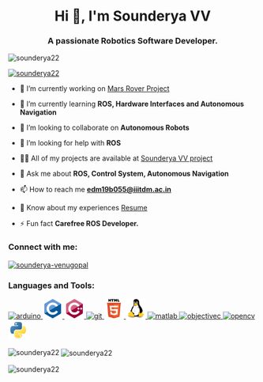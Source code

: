 <h1 align="center">Hi 👋, I'm Sounderya VV</h1>
<h3 align="center">A passionate Robotics Software Developer.</h3>

<p align="left"> <img src="https://komarev.com/ghpvc/?username=sounderya22&label=Profile%20views&color=0e75b6&style=flat" alt="sounderya22" /> </p>

<p align="left"> <a href="https://github.com/ryo-ma/github-profile-trophy"><img src="https://github-profile-trophy.vercel.app/?username=sounderya22" alt="sounderya22" /></a> </p>

- 🔭 I’m currently working on [Mars Rover Project](https://marsroversociety.netlify.app/)

- 🌱 I’m currently learning **ROS, Hardware Interfaces and Autonomous Navigation**

- 👯 I’m looking to collaborate on **Autonomous Robots**

- 🤝 I’m looking for help with **ROS**

- 👨‍💻 All of my projects are available at [Sounderya VV project](https://github.com/Sounderya22)

- 💬 Ask me about **ROS, Control System, Autonomous Navigation**

- 📫 How to reach me **edm19b055@iiitdm.ac.in**

- 📄 Know about my experiences [Resume](https://drive.google.com/file/d/1c_ZgmslFdb-6Se66AsSEMZx1zbyzLGsm/view?usp=sharing)
  
- ⚡ Fun fact **Carefree ROS Developer.**

<h3 align="left">Connect with me:</h3>
<p align="left">
<a href="https://linkedin.com/in/sounderya-venugopal" target="blank"><img align="center" src="https://raw.githubusercontent.com/rahuldkjain/github-profile-readme-generator/master/src/images/icons/Social/linked-in-alt.svg" alt="sounderya-venugopal" height="30" width="40" /></a>
</p>

<h3 align="left">Languages and Tools:</h3>
<p align="left"> <a href="https://www.arduino.cc/" target="_blank"> <img src="https://cdn.worldvectorlogo.com/logos/arduino-1.svg" alt="arduino" width="40" height="40"/> </a> <a href="https://www.cprogramming.com/" target="_blank"> <img src="https://raw.githubusercontent.com/devicons/devicon/master/icons/c/c-original.svg" alt="c" width="40" height="40"/> </a> <a href="https://www.w3schools.com/cpp/" target="_blank"> <img src="https://raw.githubusercontent.com/devicons/devicon/master/icons/cplusplus/cplusplus-original.svg" alt="cplusplus" width="40" height="40"/> </a> <a href="https://git-scm.com/" target="_blank"> <img src="https://www.vectorlogo.zone/logos/git-scm/git-scm-icon.svg" alt="git" width="40" height="40"/> </a> <a href="https://www.w3.org/html/" target="_blank"> <img src="https://raw.githubusercontent.com/devicons/devicon/master/icons/html5/html5-original-wordmark.svg" alt="html5" width="40" height="40"/> </a> <a href="https://www.linux.org/" target="_blank"> <img src="https://raw.githubusercontent.com/devicons/devicon/master/icons/linux/linux-original.svg" alt="linux" width="40" height="40"/> </a> <a href="https://www.mathworks.com/" target="_blank"> <img src="https://upload.wikimedia.org/wikipedia/commons/2/21/Matlab_Logo.png" alt="matlab" width="40" height="40"/> </a> <a href="https://developer.apple.com/library/archive/documentation/Cocoa/Conceptual/ProgrammingWithObjectiveC/Introduction/Introduction.html" target="_blank"> <img src="https://www.vectorlogo.zone/logos/apple_objectivec/apple_objectivec-icon.svg" alt="objectivec" width="40" height="40"/> </a> <a href="https://opencv.org/" target="_blank"> <img src="https://www.vectorlogo.zone/logos/opencv/opencv-icon.svg" alt="opencv" width="40" height="40"/> </a> <a href="https://www.python.org" target="_blank"> <img src="https://raw.githubusercontent.com/devicons/devicon/master/icons/python/python-original.svg" alt="python" width="40" height="40"/> </a> </p>

<p><img align="left" src="https://github-readme-stats.vercel.app/api/top-langs?username=sounderya22&show_icons=true&locale=en&layout=compact" alt="sounderya22" /></p>

<p>&nbsp;<img align="center" src="https://github-readme-stats.vercel.app/api?username=sounderya22&show_icons=true&locale=en" alt="sounderya22" /></p>

<p><img align="center" src="https://github-readme-streak-stats.herokuapp.com/?user=sounderya22&" alt="sounderya22" /></p>
